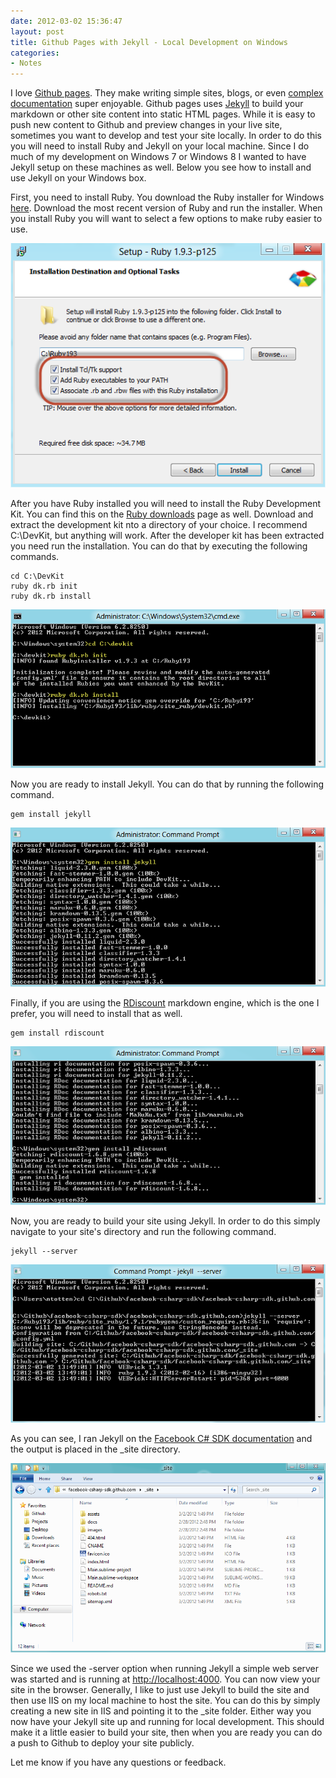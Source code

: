 ```yaml
---
date: 2012-03-02 15:36:47
layout: post
title: Github Pages with Jekyll - Local Development on Windows
categories:
- Notes
---
```


I love [Github pages](http://pages.github.com). They make writing simple sites, blogs, or even [complex documentation](http://csharpsdk.org) super enjoyable. Github pages uses [Jekyll](https://github.com/mojombo/jekyll) to build your markdown or other site content into static HTML pages. While it is easy to push new content to Github and preview changes in your live site, sometimes you want to develop and test your site locally. In order to do this you will need to install Ruby and Jekyll on your local machine. Since I do much of my development on Windows 7 or Windows 8 I wanted to have Jekyll setup on these machines as well. Below you see how to install and use Jekyll on your Windows box.

First, you need to install Ruby. You download the Ruby installer for Windows [here](http://rubyinstaller.org/downloads/). Download the most recent version of Ruby and run the installer. When you install Ruby you will want to select a few options to make ruby easier to use.

![](/images/2012/03/rubyinstall21.png)

After you have Ruby installed you will need to install the Ruby Development Kit. You can find this on the [Ruby downloads](http://rubyinstaller.org/downloads/) page as well. Download and extract the development kit nto a directory of your choice. I recommend C:\DevKit, but anything will work. After the developer kit has been extracted you need run the installation. You can do that by executing the following commands.

    
    cd C:\DevKit
    ruby dk.rb init
    ruby dk.rb install


![](/images/2012/03/devkitinstall1.png)

Now you are ready to install Jekyll. You can do that by running the following command.

    
    gem install jekyll


![](/images/2012/03/geminstalljekyll.png)

Finally, if you are using the [RDiscount](https://github.com/rtomayko/rdiscount) markdown engine, which is the one I prefer, you will need to install that as well.

    
    gem install rdiscount


![](/images/2012/03/rdiscountinstall.png)

Now, you are ready to build your site using Jekyll. In order to do this simply navigate to your site's directory and run the following command.

    
    jekyll --server


![](/images/2012/03/jekyllserver.png)

As you can see, I ran Jekyll on the [Facebook C# SDK documentation](https://github.com/facebook-csharp-sdk/facebook-csharp-sdk.github.com) and the output is placed in the _site directory.

![](/images/2012/03/sitedir.png)

Since we used the -server option when running Jekyll a simple web server was started and is running at [http://localhost:4000](http://localhost:4000). You can now view your site in the browser. Generally, I like to just use Jekyll to build the site and then use IIS on my local machine to host the site. You can do this by simply creating a new site in IIS and pointing it to the _site folder. Either way you now have your Jekyll site up and running for local development. This should make it a little easier to build your site, then when you are ready you can do a push to Github to deploy your site publicly.

Let me know if you have any questions or feedback.

